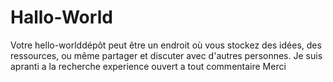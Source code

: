 # Hallo-World
Votre hello-worlddépôt peut être un endroit où vous stockez des idées, des ressources, ou même partager et discuter avec d'autres personnes.
Je suis apranti a la recherche experience ouvert a tout commentaire Merci
